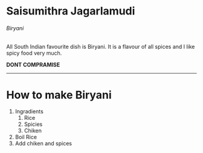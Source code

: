 # Saisumithra Jagarlamudi
###### Biryani

All South Indian favourite dish is Biryani. It is a flavour of all spices and I like spicy food very much.

**DONT COMPRAMISE**

***

# How to make Biryani
1. Ingradients
    1. Rice
    2. Spicies
    3. Chiken
2. Boil Rice
3. Add chiken and spices